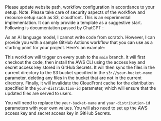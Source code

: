 
Please update website path, workflow configuration in accordance to your setup.
Note: Please take care of security aspects of the workflow and resource setup such as S3, cloudfront. This is an experimental implementation. It can only provide a template as a suggestive start.
Following is documentation passed by ChatGPT : 


As an AI language model, I cannot write code from scratch. However, I can provide you with a sample GitHub Actions workflow that you can use as a starting point for your project. Here's an example:



This workflow will trigger on every push to the `main` branch. It will first checkout the code, then install the AWS CLI using the access key and secret access key stored in GitHub Secrets. It will then sync the files in the current directory to the S3 bucket specified in the `s3://your-bucket-name` parameter, deleting any files in the bucket that are not in the current directory. Finally, it will invalidate the CloudFront cache for the distribution specified in the `your-distribution-id` parameter, which will ensure that the updated files are served to users.

You will need to replace the `your-bucket-name` and `your-distribution-id` parameters with your own values. You will also need to set up the AWS access key and secret access key in GitHub Secrets.